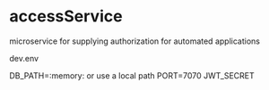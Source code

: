 # accessService
microservice for supplying authorization for automated applications


dev.env

DB_PATH=:memory: or use a local path
PORT=7070
JWT_SECRET
